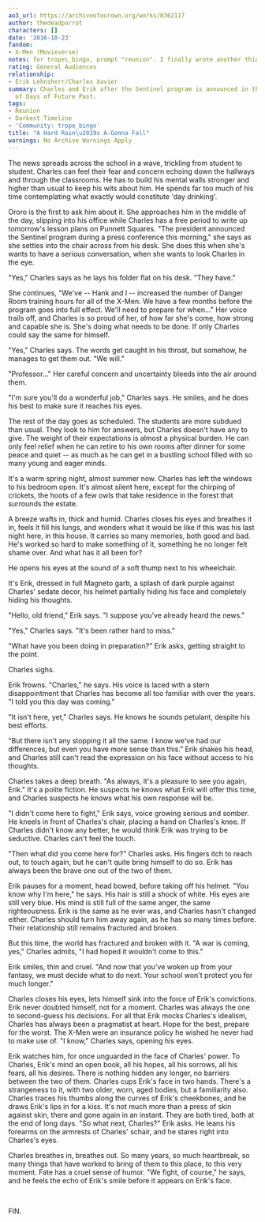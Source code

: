 ```yaml
---
ao3_url: https://archiveofourown.org/works/8362117
author: thedeadparrot
characters: []
date: '2016-10-23'
fandom:
- X-Men (Movieverse)
notes: for trope\_bingo, prompt "reunion". I finally wrote another thing, hooray?
rating: General Audiences
relationship:
- Erik Lehnsherr/Charles Xavier
summary: Charles and Erik after the Sentinel program is announced in the darker future
  of Days of Future Past.
tags:
- Reunion
- Darkest Timeline
- 'Community: trope_bingo'
title: "A Hard Rain\u2019s A-Gonna Fall"
warnings: No Archive Warnings Apply
---
```


The news spreads across the school in a wave, trickling from student to student. Charles can feel their fear and concern echoing down the hallways and through the classrooms. He has to build his mental walls stronger and higher than usual to keep his wits about him. He spends far too much of his time contemplating what exactly would constitute 'day drinking'. 

Ororo is the first to ask him about it. She approaches him in the middle of the day, slipping into his office while Charles has a free period to write up tomorrow's lesson plans on Punnett Squares. "The president announced the Sentinel program during a press conference this morning," she says as she settles into the chair across from his desk. She does this when she's wants to have a serious conversation, when she wants to look Charles in the eye.

"Yes," Charles says as he lays his folder flat on his desk. "They have."

She continues, "We've -- Hank and I -- increased the number of Danger Room training hours for all of the X-Men. We have a few months before the program goes into full effect. We'll need to prepare for when..." Her voice trails off, and Charles is so proud of her, of how far she's come, how strong and capable she is. She's doing what needs to be done. If only Charles could say the same for himself.

"Yes," Charles says. The words get caught in his throat, but somehow, he manages to get them out. "We will."

"Professor..." Her careful concern and uncertainty bleeds into the air around them.

"I'm sure you'll do a wonderful job," Charles says. He smiles, and he does his best to make sure it reaches his eyes.

The rest of the day goes as scheduled. The students are more subdued than usual. They look to him for answers, but Charles doesn't have any to give. The weight of their expectations is almost a physical burden. He can only feel relief when he can retire to his own rooms after dinner for some peace and quiet -- as much as he can get in a bustling school filled with so many young and eager minds.

It's a warm spring night, almost summer now. Charles has left the windows to his bedroom open. It's almost silent here, except for the chirping of crickets, the hoots of a few owls that take residence in the forest that surrounds the estate.

A breeze wafts in, thick and humid. Charles closes his eyes and breathes it in, feels it fill his lungs, and wonders what it would be like if this was his last night here, in this house. It carries so many memories, both good and bad. He's worked so hard to make something of it, something he no longer felt shame over. And what has it all been for?

He opens his eyes at the sound of a soft thump next to his wheelchair.

It's Erik, dressed in full Magneto garb, a splash of dark purple against Charles' sedate decor, his helmet partially hiding his face and completely hiding his thoughts.

"Hello, old friend," Erik says. "I suppose you've already heard the news."

"Yes," Charles says. "It's been rather hard to miss."

"What have you been doing in preparation?" Erik asks, getting straight to the point.

Charles sighs.

Erik frowns. "Charles," he says. His voice is laced with a stern disappointment that Charles has become all too familiar with over the years. "I told you this day was coming."

"It isn't here, yet," Charles says. He knows he sounds petulant, despite his best efforts.

"But there isn't any stopping it all the same. I know we've had our differences, but even you have more sense than this." Erik shakes his head, and Charles still can't read the expression on his face without access to his thoughts.

Charles takes a deep breath. "As always, it's a pleasure to see you again, Erik." It's a polite fiction. He suspects he knows what Erik will offer this time, and Charles suspects he knows what his own response will be.

"I didn't come here to fight," Erik says, voice growing serious and somber. He kneels in front of Charles's chair, placing a hand on Charles's knee. If Charles didn't know any better, he would think Erik was trying to be seductive. Charles can't feel the touch.

"Then what did you come here for?" Charles asks. His fingers itch to reach out, to touch again, but he can't quite bring himself to do so. Erik has always been the brave one out of the two of them.

Erik pauses for a moment, head bowed, before taking off his helmet. "You know why I'm here," he says. His hair is still a shock of white. His eyes are still very blue. His mind is still full of the same anger, the same righteousness. Erik is the same as he ever was, and Charles hasn't changed either. Charles should turn him away again, as he has so many times before. Their relationship still remains fractured and broken.

But this time, the world has fractured and broken with it. "A war is coming, yes," Charles admits, "I had hoped it wouldn't come to this."

Erik smiles, thin and cruel. "And now that you've woken up from your fantasy, we must decide what to do next. Your school won't protect you for much longer."

Charles closes his eyes, lets himself sink into the force of Erik's convictions. Erik never doubted himself, not for a moment. Charles was always the one to second-guess his decisions. For all that Erik mocks Charles's idealism, Charles has always been a pragmatist at heart. Hope for the best, prepare for the worst. The X-Men were an insurance policy he wished he never had to make use of. "I know," Charles says, opening his eyes.

Erik watches him, for once unguarded in the face of Charles' power. To Charles, Erik's mind an open book, all his hopes, all his sorrows, all his fears, all his desires. There is nothing hidden any longer, no barriers between the two of them. Charles cups Erik's face in two hands. There's a strangeness to it, with two older, worn, aged bodies, but a familiarity also. Charles traces his thumbs along the curves of Erik's cheekbones, and he draws Erik's lips in for a kiss. It's not much more than a press of skin against skin, there and gone again in an instant. They are both tired, both at the end of long days. "So what next, Charles?" Erik asks. He leans his forearms on the armrests of Charles' schair, and he stares right into Charles's eyes.

Charles breathes in, breathes out. So many years, so much heartbreak, so many things that have worked to bring of them to this place, to this very moment. Fate has a cruel sense of humor. "We fight, of course," he says, and he feels the echo of Erik's smile before it appears on Erik's face.

 

FIN.